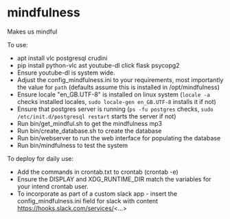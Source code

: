 # mindfulness
Makes us mindful

To use:
- apt install vlc postgresql crudini
- pip install python-vlc ast youtube-dl click flask psycopg2
- Ensure youtube-dl is system wide.
- Adjust the config_mindfulness.ini to your requirements, most importantly the value for `path` (defaults assume this is installed in /opt/mindfulness)
- Ensure locale "en_GB.UTF-8" is installed on linux system (`locale -a` checks installed locales, `sudo locale-gen en_GB.UTF-8` installs it if not)
- Ensure that postgres server is running (`ps -fu postgres` checks, `sudo /etc/init.d/postgresql restart` starts the server if not)
- Run bin/get_mindful.sh to get the mindfulness mp3
- Run bin/create_database.sh to create the database
- Run bin/webserver to run the web interface for populating the database
- Run bin/mindfulness to test the system

To deploy for daily use:
- Add the commands in crontab.txt to crontab (crontab -e)
- Ensure the DISPLAY and XDG_RUNTIME_DIR match the variables for your intend crontab user.
- To incorporate as part of a custom slack app - insert the config_mindfulness.ini field for slack with content https://hooks.slack.com/services/<...>
